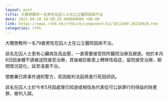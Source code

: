 ```yaml
---
layout: post
title: 大欖懲教所一名男性在囚人士在公立醫院因病不治
date: 2021-09-20 18:50:29.000000000 +08:00
link: https://news.rthk.hk/rthk/ch/component/k2/1611499-20210920.htm
categories: rthk
---
```


大欖懲教所一名79歲男性在囚人士在公立醫院因病不治。

該名在囚人士患有心臟病及高血壓，一直需要接受院所醫院治療及跟進。他於本月8日因身體不適被送院接受治療，其後被診斷患上轉移性癌症，留院接受治療，期間情況惡化，延至凌晨不治。

懲教署已將事件通知警方，死因裁判法庭將進行死因研訊。

該名在囚人士於今年5月因處理已知道或相信為代表從可公訴罪行的得益的財產罪，被判入獄。
